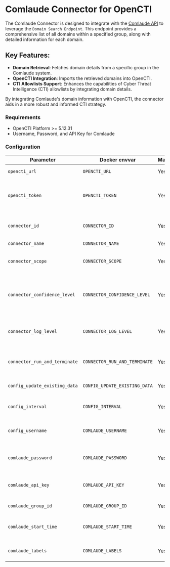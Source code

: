 # Comlaude Connector for OpenCTI

The Comlaude Connector is designed to integrate with the [Comlaude API](https://api.comlaude.com/docs) to leverage the `Domain Search Endpoint`. This endpoint provides a comprehensive list of all domains within a specified group, along with detailed information for each domain.

## Key Features:
- **Domain Retrieval**: Fetches domain details from a specific group in the Comlaude system.
- **OpenCTI Integration**: Imports the retrieved domains into OpenCTI.
- **CTI Allowlists Support**: Enhances the capabilities of Cyber Threat Intelligence (CTI) allowlists by integrating domain details.

By integrating Comlaude's domain information with OpenCTI, the connector aids in a more robust and informed CTI strategy.

### Requirements

- OpenCTI Platform >= 5.12.31
- Username, Password, and API Key for Comlaude

### Configuration

| Parameter                            | Docker envvar                       | Mandatory    | Description                                                                                                                                                |
| ------------------------------------ | ----------------------------------- | ------------ | ---------------------------------------------------------------------------------------------------------------------------------------------------------- |
| `opencti_url`                        | `OPENCTI_URL`                       | Yes          | The URL of the OpenCTI platform.                                                                                                                           |
| `opencti_token`                      | `OPENCTI_TOKEN`                     | Yes          | The default admin token configured in the OpenCTI platform parameters file.                                                                                |
| `connector_id`                       | `CONNECTOR_ID`                      | Yes          | A valid arbitrary `UUIDv4` that must be unique for this connector.                                                                                         |
| `connector_name`                     | `CONNECTOR_NAME`                    | Yes          | Option `Template`                                                                                                                                          |
| `connector_scope`                    | `CONNECTOR_SCOPE`                   | Yes          | Supported scope: Template Scope (MIME Type or Stix Object)                                                                                                 |
| `connector_confidence_level`         | `CONNECTOR_CONFIDENCE_LEVEL`        | Yes          | The default confidence level for created sightings (a number between 1 and 4).                                                                             |
| `connector_log_level`                | `CONNECTOR_LOG_LEVEL`               | Yes          | The log level for this connector, could be `debug`, `info`, `warn` or `error` (less verbose).                                                              |
| `connector_run_and_terminate`        | `CONNECTOR_RUN_AND_TERMINATE`       | Yes          | Terminate container after successful execution.                                                                                                            |
| `config_update_existing_data`        | `CONFIG_UPDATE_EXISTING_DATA`       | Yes          | whether to updated data in the database.                                                                                                                   |
| `config_interval`                    | `CONFIG_INTERVAL`                   | Yes          | Interval to run connector in hours.                                                                                                                        |
| `config_username`                    | `COMLAUDE_USERNAME`                 | Yes          | Username for account that has API access in Comlaude.                                                                                                      |
| `comlaude_password`                  | `COMLAUDE_PASSWORD`                 | Yes          | Password for account that has API access in Comlaude.                                                                                                      |
| `comlaude_api_key`                   | `COMLAUDE_API_KEY`                  | Yes          | API Key for account that has API access in Comlaude.                                                                                                       |
| `comlaude_group_id`                  | `COMLAUDE_GROUP_ID`                 | Yes          | Group ID for API in Comlaude.                                                                                                                              |
| `comlaude_start_time`                | `COMLAUDE_START_TIME`               | Yes          | Earliest entry to retrieve (e.g., 1970-01-01T00:00:00Z).                                                                                                   |
| `comlaude_labels`                    | `COMLAUDE_LABELS`                   | Yes          | Labels to apply to Stix Objects (e.g., comlaude,safelist).                                                                                                 |

